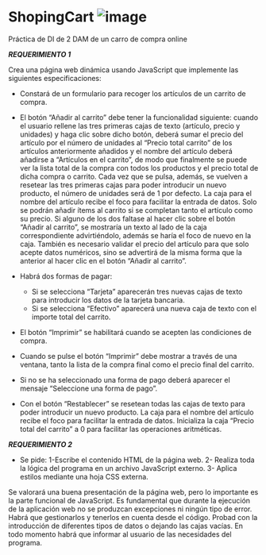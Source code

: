 # ShopingCart ![image](https://user-images.githubusercontent.com/98821740/202425448-2bb34c40-dbc9-4b3d-a89e-1d209e2e70f0.png)
Práctica de DI de 2 DAM de un carro de compra online


***REQUERIMIENTO 1***

Crea una página web dinámica usando JavaScript que implemente las siguientes 
especificaciones:
  *	Constará de un formulario para recoger los artículos de un carrito de compra.
  *	El botón “Añadir al carrito” debe tener la funcionalidad siguiente: cuando el usuario rellene 
las tres primeras cajas de texto (artículo, precio y unidades) y haga clic sobre dicho botón, 
deberá sumar el precio del artículo por el número de unidades al “Precio total carrito” de los 
artículos anteriormente añadidos y el nombre del artículo deberá añadirse a “Artículos en el 
carrito”,  de  modo  que  finalmente  se  puede  ver  la  lista  total  de  la  compra  con  todos  los 
productos y el precio total de dicha compra o carrito. 
 Cada vez que se pulsa, además, se vuelven a resetear las tres primeras cajas para poder 
introducir un nuevo producto, el número de unidades será de 1 por defecto. La caja para el 
nombre del artículo recibe el foco para facilitar la entrada de datos.
Solo se podrán añadir ítems al carrito si se completan tanto el artículo como su precio. Si alguno 
de los dos faltase al hacer clic sobre el botón “Añadir al carrito”, se mostraría un texto al lado de 
la caja correspondiente advirtiéndolo, además se haría el foco de nuevo en la caja.
También es necesario validar el precio del artículo para que solo acepte datos numéricos, sino 
se advertirá de la misma forma que la anterior al hacer clic en el botón “Añadir al carrito”.




  *	Habrá dos formas de pagar:
    -	Si se selecciona “Tarjeta” aparecerán tres nuevas cajas de texto para introducir los datos de la 
      tarjeta bancaria. 
    -	Si se selecciona “Efectivo” aparecerá una nueva caja de texto con el importe total del carrito.
  *	El botón “Imprimir” se habilitará cuando se acepten las condiciones de compra.
  *	Cuando se pulse el botón “Imprimir” debe mostrar a través de una ventana, tanto la lista de 
    la compra final como el precio final del carrito.
  *	Si no se ha seleccionado una forma de pago deberá aparecer el mensaje “Seleccione una forma de pago”.
  *	Con el botón “Restablecer” se resetean todas las cajas de texto para poder introducir un 
  nuevo producto. La caja para el nombre del artículo recibe el foco para facilitar la entrada de 
  datos. Inicializa la caja “Precio total del carrito” a 0 para facilitar las operaciones aritméticas.
  

***REQUERIMIENTO 2***

*	Se pide: 
1-Escribe el contenido HTML de la página web. 
2- Realiza toda la lógica del programa en un archivo JavaScript externo. 
3- Aplica estilos mediante una hoja CSS externa. 

Se valorará una buena presentación de la página web, pero lo importante es la parte funcional de JavaScript. 
Es fundamental que durante la ejecución de la aplicación web no se produzcan excepciones ni ningún tipo de 
error. Habrá que gestionarlos y tenerlos en cuenta desde el código.
Probad con la introducción de diferentes tipos de datos o dejando las cajas vacías.  En todo momento habrá
que informar al usuario de las necesidades del programa.


